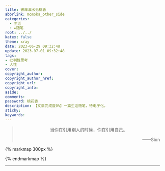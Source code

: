 ```yaml
---
title: 彼岸溪水无桃香
abbrlink: momoka_other_side
categories:
  - 生活
  - ✒️随笔
root: ../../
katex: false
theme: xray
date: 2023-06-29 09:32:48
update: 2023-07-01 09:32:48
tags:
- 批判性思考
- 人性
cover: 
copyright_author:
copyright_author_href:
copyright_url:
copyright_info:
aside:
comments:
password: 桃花香
description: 【文章完成度0%】一篇生活随笔，待电子化。
sticky:
keywords:
---
```


> <center>当你在引用别人的时候，你在引用自己。</center>
> <p align="right">——Sion</p>

{% markmap 300px %}
<!-- @import "[TOC]" {cmd="toc" depthFrom=1 depthTo=6 orderedList=false} -->
<!-- code_chunk_output -->



<!-- /code_chunk_output -->
{% endmarkmap %}

-----


